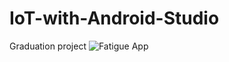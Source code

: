 # IoT-with-Android-Studio
Graduation project
![Fatigue App](https://github.com/VanNhatKK14/IoT-with-Android-Studio/assets/150117005/9d85233c-67c3-4933-bba1-41ce1c22e126)
